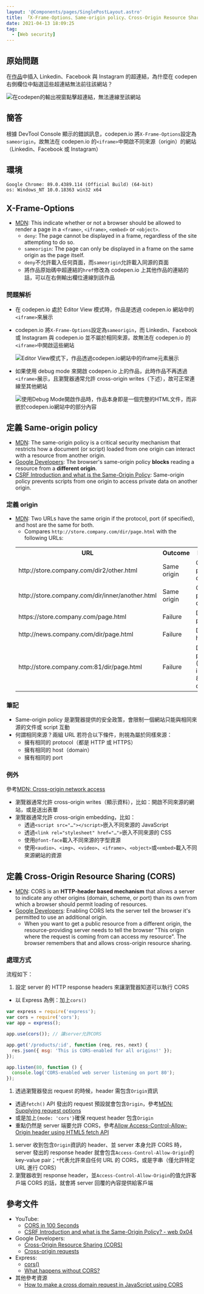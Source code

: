 ```yaml
---
layout: '@Components/pages/SinglePostLayout.astro'
title: 「X-Frame-Options、Same-origin policy、Cross-Origin Resource Sharing」相關筆記
date: 2021-04-13 18:09:25
tag:
  - [Web security]
---
```


## 原始問題

在[作品](https://codepen.io/Charlie7779/pen/MWJgKrP)中插入 Linkedin、Facebook 與 Instagram 的超連結，為什麼在 codepen 右側欄位中點選這些超連結無法前往該網站？

![在codepen的輸出視窗點擊超連結，無法連線至該網站](/2021/cross-origin-resource-sharing/codepen-screenshot.png)

## 簡答

根據 DevTool Console 顯示的錯誤訊息，codepen.io 將`X-Frame-Options`設定為`sameorigin`，故無法在 codepen.io 的`<iframe>`中開啟不同來源（origin）的網站（Linkedin、Facebook 或 Instagram）

## 環境

```
Google Chrome: 89.0.4389.114 (Official Build) (64-bit)
os: Windows_NT 10.0.18363 win32 x64
```

## X-Frame-Options

- [MDN](https://developer.mozilla.org/en-US/docs/Web/HTTP/Headers/X-Frame-Options): This indicate whether or not a browser should be allowed to render a page in a `<frame>`, `<iframe>`, `<embed>` or `<object>`.
  - `deny`: The page cannot be displayed in a frame, regardless of the site attempting to do so.
  - `sameorigin`: The page can only be displayed in a frame on the same origin as the page itself.
  - `deny`不允許載入任何頁面，而`sameorigin`允許載入同源的頁面
  - 將作品原始碼中超連結的`href`修改為 codepen.io 上其他作品的連結的話，可以在右側輸出欄位連線到該作品

### 問題解析

- 在 codepen.io 處於 Editor View 模式時，作品是透過 codepen.io 網站中的`<iframe>`來展示
- codepen.io 將`X-Frame-Options`設定為`sameorigin`，而 Linkedin、Facebook 或 Instagram 與 codepen.io 並不屬於相同來源，故無法在 codepen.io 的`<iframe>`中開啟這些網站

  ![Editor View模式下，作品透過codepen.io網站中的iframe元素展示](/2021/cross-origin-resource-sharing/codepen-iframe.png)

- 如果使用 debug mode 來開啟 codepen.io 上的作品，此時作品不再透過`<iframe>`展示，且瀏覽器通常允許 cross-origin writes（下述），故可正常連線至其他網站

  ![使用Debug Mode開啟作品時，作品本身即是一個完整的HTML文件，而非嵌於codepen.io網站中的部分內容](/2021/cross-origin-resource-sharing/codepen-debug-mode.png)

## 定義 Same-origin policy

- [MDN](https://developer.mozilla.org/en-US/docs/Web/Security/Same-origin_policy): The same-origin policy is a critical security mechanism that restricts how a document (or script) loaded from one origin can interact with a resource from another origin.
- [Google Developers](https://web.dev/cross-origin-resource-sharing/): The browser's same-origin policy **blocks** reading a resource from a **different origin**.
- [CSRF Introduction and what is the Same-Origin Policy](https://youtu.be/KaEj_qZgiKY?t=227): Same-origin policy prevents scripts from one origin to access private data on another origin.

### 定義 origin

- [MDN](https://developer.mozilla.org/en-US/docs/Web/Security/Same-origin_policy#definition_of_an_origin): Two URLs have the same origin if the protocol, port (if specified), and host are the same for both.
  - Compares `http://store.company.com/dir/page.html` with the following URLs:
  <table>
    <tr>
      <th>URL</th>
      <th>Outcome</th>
      <th>Reason</th>
    </tr>
    <tr>
      <td>http://store.company.com/dir2/other.html</td>
      <td>Same origin</td>
      <td>Only the path differs</td>
    </tr>
    <tr>
      <td>http://store.company.com/dir/inner/another.html</td>
      <td>Same origin</td>
      <td>Only the path differs</td>
    </tr>
    <tr>
      <td>https://store.company.com/page.html</td>
      <td>Failure</td>
      <td>Different protocol</td>
    </tr>
    <tr>
      <td>http://news.company.com/dir/page.html</td>
      <td>Failure	</td>
      <td>Different host</td>
    </tr>
    <tr>
      <td>http://store.company.com:81/dir/page.html</td>
      <td>Failure</td>
      <td>Different port (http:// is port 80 by default)</td>
    </tr>
  </table>

### 筆記

- Same-origin policy 是瀏覽器提供的安全政策，會限制一個網站只能與相同來源的文件或 script 互動
- 何謂相同來源？兩組 URL 若符合以下條件，則視為屬於同樣來源：
  - 擁有相同的 protocol（都是 HTTP 或 HTTPS）
  - 擁有相同的 host（domain）
  - 擁有相同的 port

### 例外

參考[MDN: Cross-origin network access](https://developer.mozilla.org/en-US/docs/Web/Security/Same-origin_policy#cross-origin_network_access)

- 瀏覽器通常允許 cross-origin writes（顯示資料），比如：開啟不同來源的網站，或是送出表單
- 瀏覽器通常允許 cross-origin embedding，比如：
  - 透過`<script src="…"></script>`嵌入不同來源的 JavaScript
  - 透過`<link rel="stylesheet" href="…">`嵌入不同來源的 CSS
  - 使用`@font-face`載入不同來源的字型資源
  - 使用`<audio>`、`<img>`、`<video>`、`<iframe>`、`<object>`或`<embed>`載入不同來源網站的資源

## 定義 Cross-Origin Resource Sharing (CORS)

- [MDN](https://developer.mozilla.org/en-US/docs/Web/HTTP/CORS): CORS is an **HTTP-header based mechanism** that allows a server to indicate any other origins (domain, scheme, or port) than its own from which a browser should permit loading of resources.
- [Google Developers](https://web.dev/cross-origin-resource-sharing/): Enabling CORS lets the server tell the browser it's permitted to use an additional origin.
  - When you want to get a public resource from a different origin, the resource-providing server needs to tell the browser "This origin where the request is coming from can access my resource". The browser remembers that and allows cross-origin resource sharing.

### 處理方式

流程如下：

1. 設定 server 的 HTTP response headers 來讓瀏覽器知道可以執行 CORS

- 以 Express 為例：加上`cors()`

```js
var express = require('express');
var cors = require('cors');
var app = express();

app.use(cors()); // 讓server允許CORS

app.get('/products/:id', function (req, res, next) {
  res.json({ msg: 'This is CORS-enabled for all origins!' });
});

app.listen(80, function () {
  console.log('CORS-enabled web server listening on port 80');
});
```

1. 透過瀏覽器發出 request 的時候，header 需包含`Origin`資訊

- 透過`fetch()` API 發出的 request 預設就會包含`Origin`，參考[MDN: Supplying request options](https://developer.mozilla.org/en-US/docs/Web/API/Fetch_API/Using_Fetch#supplying_request_options)
- 或是加上`{mode: 'cors'}`確保 request header 包含`Origin`
- 重點仍然是 server 端要允許 CORS，參考[Allow Access-Control-Allow-Origin header using HTML5 fetch API](https://stackoverflow.com/a/40063679/15028185)

1. server 收到包含`Origin`資訊的 header、並 server 本身允許 CORS 時，server 發出的 response header 就會包含`Access-Control-Allow-Origin`的 key-value pair；`*`代表允許來自任何 URL 的 CORS，或是字串（僅允許特定 URL 進行 CORS）
1. 瀏覽器收到 response header，並`Access-Control-Allow-Origin`的值允許客戶端 CORS 的話，就會將 server 回覆的內容提供給客戶端

## 參考文件

- YouTube:
  - [CORS in 100 Seconds](https://youtu.be/4KHiSt0oLJ0)
  - [CSRF Introduction and what is the Same-Origin Policy? - web 0x04](https://youtu.be/KaEj_qZgiKY)
- Google Developers:
  - [Cross-Origin Resource Sharing (CORS)](https://web.dev/cross-origin-resource-sharing/)
  - [Cross-origin requests](https://developers.google.com/web/ilt/pwa/working-with-the-fetch-api#cross-origin_requests)
- Express:
  - [cors()](https://expressjs.com/en/resources/middleware/cors.html)
  - [What happens without CORS?](https://node-cors-client.netlify.app/)
- 其他參考資源
  - [How to make a cross domain request in JavaScript using CORS](https://www.moxio.com/blog/12/how-to-make-a-cross-domain-request-in-javascript-using-cors)
